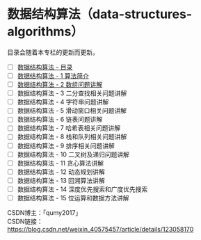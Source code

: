 # 数据结构算法（data-structures-algorithms）

目录会随着本专栏的更新而更新。

- [ ] [数据结构算法 - 目录](https://blog.csdn.net/weixin_40575457/article/details/123058170)
- [ ] [数据结构算法 - 1 算法简介](https://blog.csdn.net/weixin_40575457/article/details/123058268?spm=1001.2014.3001.5501)
- [ ] [数据结构算法 - 2 数组问题讲解](https://blog.csdn.net/weixin_40575457/article/details/123058433?spm=1001.2014.3001.5501)
- [ ] 数据结构算法 - 3 二分查找相关问题讲解
- [ ] 数据结构算法 - 4 字符串问题讲解
- [ ] 数据结构算法 - 5 滑动窗口相关问题讲解
- [ ] 数据结构算法 - 6 链表问题讲解
- [ ] 数据结构算法 - 7 哈希表相关问题讲解
- [ ] 数据结构算法 - 8 栈和队列相关问题讲解
- [ ] 数据结构算法 - 9 排序相关问题讲解
- [ ] 数据结构算法 - 10 二叉树及递归问题讲解
- [ ] 数据结构算法 - 11 贪心算法讲解
- [ ] 数据结构算法 - 12 动态规划讲解
- [ ] 数据结构算法 - 13 回溯算法讲解
- [ ] 数据结构算法 - 14 深度优先搜索和广度优先搜索
- [ ] 数据结构算法 - 15 位运算和数据方法讲解

CSDN博主：「qumy2017」<br/>
CSDN链接：https://blog.csdn.net/weixin_40575457/article/details/123058170
